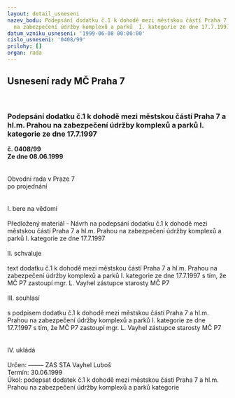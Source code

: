 ```yaml
---
layout: detail_usneseni
nazev_bodu: Podepsání dodatku č.1 k dohodě mezi městskou částí Praha 7 a hl.m. Prahou
  na zabezpečení údržby komplexů a parků  I. kategorie ze dne 17.7.1997
datum_vzniku_usneseni: '1999-06-08 00:00:00'
cislo_usneseni: '0408/99'
prilohy: []
organ: rada
---
```

<div id="ucUsn_pList" class="usn">
	<span><h2>Usnesení rady MČ Praha 7 </h2>
<br></span><div class="standBody">
<span><h3>Podepsání dodatku č.1 k dohodě mezi městskou částí Praha 7 a hl.m. Prahou na zabezpečení údržby komplexů a parků  I. kategorie ze dne 17.7.1997</h3></span><div class="center">
		<strong>č. 0408/99</strong><br>
	</div>
<div class="center">
		<strong>Ze dne 08.06.1999</strong><br><br>
	</div>
<br>Obvodní rada v Praze 7<br>po projednání<br><br><br>I.	bere na vědomí<br><br> Předložený materiál - Návrh na podepsání dodatku č.1 k dohodě mezi městskou částí Praha 7 a hl.m. Prahou na zabezpečení údržby komplexů a parků I. kategorie ze dne 17.7.1997<br><br>II.	schvaluje <br><br>text dodatku č.1 k dohodě mezi městskou částí Praha 7 a hl.m. Prahou na zabezpečení údržby komplexů  a parků I. kategorie ze dne 17.7.1997 s tím, že MČ P7 zastoupí mgr. L. Vayhel zástupce starosty MČ P7<br><br>III.	souhlasí <br><br>s podpisem dodatku č.1 k dohodě mezi městskou částí Praha 7 a hl.m. Prahou na zabezpečení údržby komplexů a parků  I. kategorie ze dne 17.7.1997 s tím, že MČ P7 zastoupí mgr. L. Vayhel zástupce starosty MČ P7<br><br><br>IV.	ukládá <br><br> Určen:	–––––	ZAS STA Vayhel Luboš<br>Termín: 30.06.1999<br>Úkol:	podepsat dodatek č.1 k dohodě mezi městskou částí Praha 7 a hl.m. Prahou  na zabezpečení údržby komplexů a parků  kategorie <br>
</div>
</div>